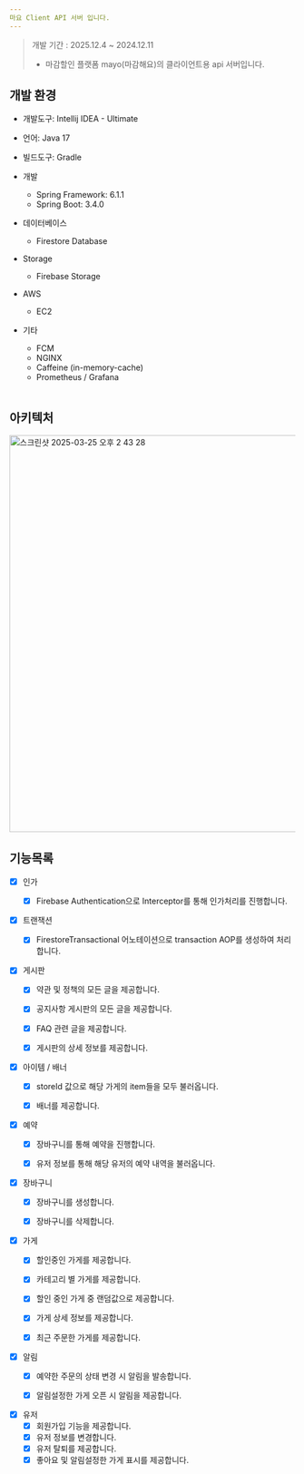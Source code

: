 ```yaml
---
마요 Client API 서버 입니다.
---
```


> 개발 기간 : 2025.12.4 ~ 2024.12.11 <br/>
> - 마감할인 플랫폼 mayo(마감해요)의 클라이언트용 api 서버입니다. <br/>

## 개발 환경
- 개발도구: Intellij IDEA - Ultimate
- 언어: Java 17<br>
- 빌드도구: Gradle
- 개발
  - Spring Framework: 6.1.1
  - Spring Boot: 3.4.0

- 데이터베이스
  - Firestore Database
- Storage
  - Firebase Storage
- AWS
  - EC2
- 기타
  - FCM
  - NGINX
  - Caffeine (in-memory-cache)
  - Prometheus / Grafana
  <br/>

## 아키텍처

<img width="700" alt="스크린샷 2025-03-25 오후 2 43 28" src="https://github.com/user-attachments/assets/ab8cf055-d155-4b42-a8f3-f9641915868c" />

## 기능목록

- [x] 인가
    - [x] Firebase Authentication으로 Interceptor를 통해 인가처리를 진행합니다.<br>
  

- [x] 트랜잭션
    - [x] FirestoreTransactional 어노테이션으로 transaction AOP를 생성하여 처리합니다.<br>
  

- [x] 게시판
    - [x] 약관 및 정책의 모든 글을 제공합니다.
    - [x] 공지사항 게시판의 모든 글을 제공합니다.
    - [x] FAQ 관련 글을 제공합니다.
    - [x] 게시판의 상세 정보를 제공합니다.<br>
  

- [x] 아이템 / 배너
    - [x] storeId 값으로 해당 가게의 item들을 모두 불러옵니다. 
    - [x] 배너를 제공합니다. <br>
  

- [x] 예약
    - [x] 장바구니를 통해 예약을 진행합니다.
    - [x] 유저 정보를 통해 해당 유저의 예약 내역을 불러옵니다.<br>
  

- [x] 장바구니
  - [x] 장바구니를 생성합니다.
  - [x] 장바구니를 삭제합니다.<br>
  

- [x] 가게
    - [x] 할인중인 가게를 제공합니다.
    - [x] 카테고리 별 가게를 제공합니다.
    - [x] 할인 중인 가게 중 랜덤값으로 제공합니다.
    - [x] 가게 상세 정보를 제공합니다.
    - [x] 최근 주문한 가게를 제공합니다.
  

- [x] 알림
    - [x] 예약한 주문의 상태 변경 시 알림을 발송합니다.
    - [x] 알림설정한 가게 오픈 시 알림을 제공합니다.<br>
  

- [x] 유저
  - [x] 회원가입 기능을 제공합니다.
  - [x] 유저 정보를 변경합니다.
  - [x] 유저 탈퇴를 제공합니다.
  - [x] 좋아요 및 알림설정한 가게 표시를 제공합니다.
